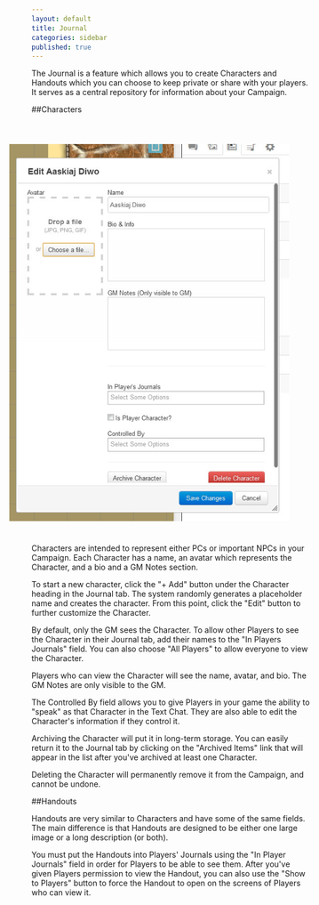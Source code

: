 ```yaml
---
layout: default
title: Journal
categories: sidebar
published: true
---
```


The Journal is a feature which allows you to create Characters and Handouts which you can choose to keep private or share with your players. It serves as a central repository for information about your Campaign.

##Characters

<img src="/images/CharacterPopUp2.jpg" align="right" hspace="40" vspace="40" />

Characters are intended to represent either PCs or important NPCs in your Campaign. Each Character has a name, an avatar which represents the Character, and a bio and a GM Notes section.

To start a new character, click the "+ Add" button under the Character heading in the Journal tab.  The system randomly generates a placeholder name and creates the character.  From this point, click the "Edit" button to further customize the Character. 

By default, only the GM sees the Character. To allow other Players to see the Character in their Journal tab, add their names to the "In Players Journals" field. You can also choose "All Players" to allow everyone to view the Character.

Players who can view the Character will see the name, avatar, and bio. The GM Notes are only visible to the GM.

The Controlled By field allows you to give Players in your game the ability to "speak" as that Character in the Text Chat. They are also able to edit the Character's information if they control it.

Archiving the Character will put it in long-term storage. You can easily return it to the Journal tab by clicking on the "Archived Items" link that will appear in the list after you've archived at least one Character. 

Deleting the Character will permanently remove it from the Campaign, and cannot be undone.

##Handouts

Handouts are very similar to Characters and have some of the same fields. The main difference is that Handouts are designed to be either one large image or a long description (or both). 

You must put the Handouts into Players' Journals using the "In Player Journals" field in order for Players to be able to see them. After you've given Players permission to view the Handout, you can also use the "Show to Players" button to force the Handout to open on the screens of Players who can view it.